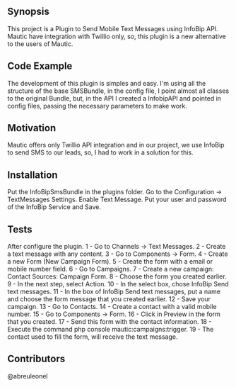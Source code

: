 ## Synopsis

This project is a Plugin to Send Mobile Text Messages using InfoBip API.
Mautic have integration with Twillio only, so, this plugin is a new alternative to the users of Mautic.

## Code Example

The development of this plugin is simples and easy.
I'm using all the structure of the base SMSBundle, in the config file, I point almost all classes to the original Bundle, but, in the API I created a InfobipAPI and pointed in config files, passing the necessary parameters to make work. 

## Motivation

Mautic offers only Twillio API integration and in our project, we use InfoBip to send SMS to our leads, so, I had to work in a solution for this.

## Installation

Put the InfoBipSmsBundle in the plugins folder.
Go to the Configuration -> TextMessages Settings.
Enable Text Message.
Put your user and password of the InfoBip Service and Save.

## Tests

After configure the plugin.
1 - Go to Channels -> Text Messages.
2 - Create a text message with any content.
3 - Go to Components -> Form.
4 - Create a new Form (New Campaign Form).
5 - Create the form with a email or mobile number field.
6 - Go to Campaigns.
7 - Create a new campaign: Contact Sources: Campaign Form.
8 - Choose the form you created earlier.
9 - In the next step, select Action.
10 - In the select box, chose InfoBip Send text messages.
11 - In the box of InfoBip Send text messages, put a name and choose the form message that you created earlier.
12 - Save your campaign.
13 - Go to Contacts.
14 - Create a contact with a valid mobile number.
15 - Go to Components -> Form.
16 - Click in Preview in the form that you created.
17 - Send this form with the contact information.
18 - Execute the command php console mautic:campaigns:trigger. 
19 - The contact used to fill the form, will receive the text message.

## Contributors

@abreuleonel

